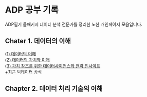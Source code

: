 # ADP 공부 기록
ADP필기 올패키지 데이터 분석 전문가를 정리한 노션 개인페이지 모음입니다.


## Chater 1. 데이터의 이해
[(1) 데이터의 이해](https://jyanalyst.notion.site/d2292d3ffb694a45958053e4250ee2d5)  
[(2) 데이터의 가치와 미래](https://jyanalyst.notion.site/cd19a7d512364dad8534e96a87219abf)  
[(3) 가치 창조를 위한 데이터사이언스와 전략 인사이트](https://jyanalyst.notion.site/54d6337627f6401d8146be26b84f5529)  
[+최근 빅데이터 상식](https://jyanalyst.notion.site/d488031afdae481c834b8679b1b09820)  

## Chapter 2. 데이터 처리 기술의 이해

